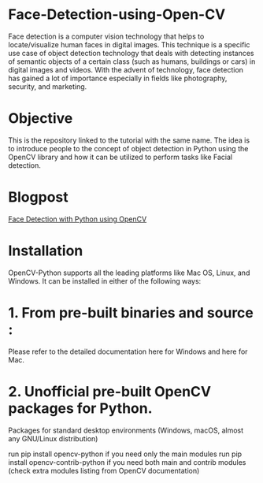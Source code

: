 # Face-Detection-using-Open-CV
Face detection is a computer vision technology that helps to locate/visualize human faces in digital images. This technique is a specific use case of object detection technology that deals with detecting instances of semantic objects of a certain class (such as humans, buildings or cars) in digital images and videos. With the advent of technology, face detection has gained a lot of importance especially in fields like photography, security, and marketing.

# Objective
This is the repository linked to the tutorial with the same name. The idea is to introduce people to the concept of object detection in Python using the OpenCV library and how it can be utilized to perform tasks like Facial detection.

# Blogpost
[Face Detection with Python using OpenCV](https://levelup.gitconnected.com/face-detection-with-python-using-opencv-5c27e521c19a)

# Installation
OpenCV-Python supports all the leading platforms like Mac OS, Linux, and Windows. It can be installed in either of the following ways:

# 1. From pre-built binaries and source :

Please refer to the detailed documentation here for Windows and here for Mac.

# 2. Unofficial pre-built OpenCV packages for Python.

Packages for standard desktop environments (Windows, macOS, almost any GNU/Linux distribution)

run pip install opencv-python if you need only the main modules run pip install opencv-contrib-python if you need both main and contrib modules (check extra modules listing from OpenCV documentation)
